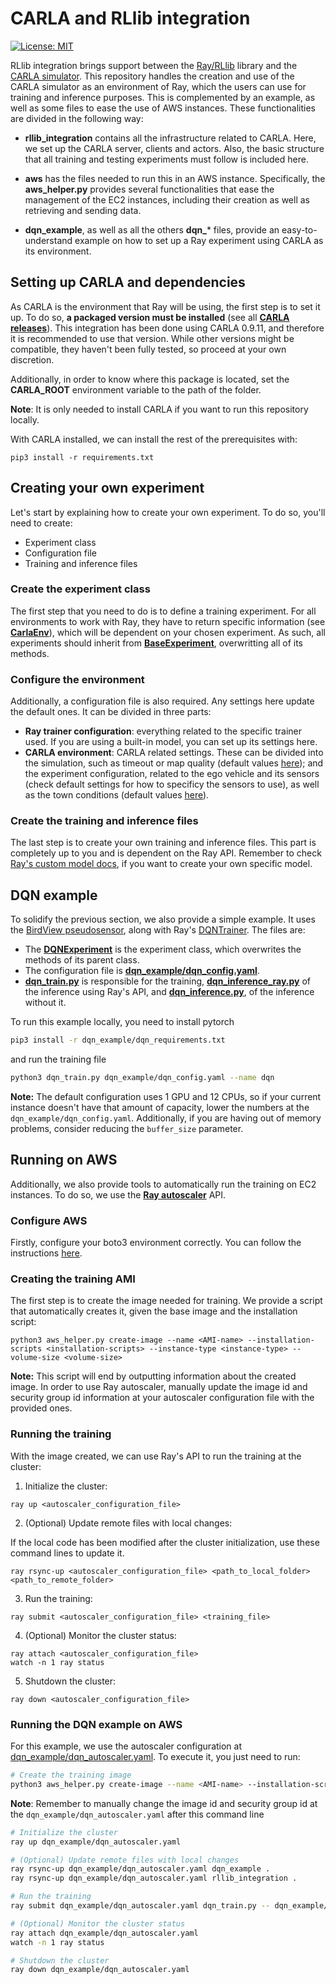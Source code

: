 # CARLA and RLlib integration

[![License: MIT](https://img.shields.io/badge/License-MIT-yellow.svg)](https://opensource.org/licenses/MIT)

RLlib integration brings support between the [Ray/RLlib](https://github.com/ray-project/ray) library and the [CARLA simulator](https://github.com/carla-simulator/carla). This repository handles the creation and use of the CARLA simulator as an environment of Ray, which the users can use for training and inference purposes. This is complemented by an example, as well as some files to ease the use of AWS instances. These functionalities are divided in the following way:

* **rllib_integration** contains all the infrastructure related to CARLA. Here, we set up the CARLA server, clients and actors. Also, the basic structure that all training and testing experiments must follow is included here.

* **aws** has the files needed to run this in an AWS instance. Specifically, the **aws_helper.py** provides several functionalities that ease the management of the EC2 instances, including their creation as well as retrieving and sending data.

* **dqn_example**, as well as all the others **dqn_*** files, provide an easy-to-understand example on how to set up a Ray experiment using CARLA as its environment.

## Setting up CARLA and dependencies

As CARLA is the environment that Ray will be using, the first step is to set it up. To do so, **a packaged version must be installed** (see all [**CARLA releases**](https://github.com/carla-simulator/carla/releases)). This integration has been done using CARLA 0.9.11, and therefore it is recommended to use that version. While other versions might be compatible, they haven't been fully tested, so proceed at your own discretion.

Additionally, in order to know where this package is located, set the **CARLA_ROOT** environment variable to the path of the folder.

**Note**: It is only needed to install CARLA if you want to run this repository locally.

With CARLA installed, we can install the rest of the prerequisites with:

`pip3 install -r requirements.txt`


## Creating your own experiment

Let's start by explaining how to create your own experiment. To do so, you'll need to create:

- Experiment class
- Configuration file
- Training and inference files


### Create the experiment class

The first step that you need to do is to define a training experiment. For all environments to work with Ray, they have to return specific information (see [**CarlaEnv**](https://github.com/carla-simulator/rllib-integration/blob/main/rllib_integration/carla_env.py)), which will be dependent on your chosen experiment. As such, all experiments should inherit from [**BaseExperiment**](https://github.com/carla-simulator/rllib-integration/blob/main/rllib_integration/base_experiment.py#L39), overwritting all of its methods.

### Configure the environment 

Additionally, a configuration file is also required. Any settings here update the default ones. It can be divided in three parts:

- **Ray trainer configuration**: everything related to the specific trainer used. If you are using a built-in model, you can set up its settings here.
- **CARLA environment**: CARLA related settings. These can be divided into the simulation, such as timeout or map quality (default values [here](https://github.com/carla-simulator/rllib-integration/blob/main/rllib_integration/carla_core.py#L23)); and the experiment configuration, related to the ego vehicle and its sensors (check default settings for how to specificy the sensors to use), as well as the town conditions (default values [here](https://github.com/carla-simulator/rllib-integration/blob/main/rllib_integration/base_experiment.py#L12)).

### Create the training and inference files

The last step is to create your own training and inference files. This part is completely up to you and is dependent on the Ray API. Remember to check [Ray's custom model docs](https://docs.ray.io/en/master/rllib-models.html#custom-models-implementing-your-own-forward-logic), if you want to create your own specific model.


## DQN example

To solidify the previous section, we also provide a simple example. It uses the [BirdView pseudosensor](https://github.com/carla-simulator/rllib-integration/blob/main/rllib_integration/sensors/bird_view_manager.py), along with Ray's [DQNTrainer](https://github.com/ray-project/ray/blob/master/rllib/agents/dqn/dqn.py#L285). The files are:

- The [**DQNExperiment**](https://github.com/carla-simulator/rllib-integration/blob/main/dqn_example/dqn_experiment.py#L19) is the experiment class, which overwrites the methods of its parent class.
- The configuration file is [**dqn_example/dqn_config.yaml**](https://github.com/carla-simulator/rllib-integration/blob/main/dqn_example/dqn_config.yaml).
- [**dqn_train.py**](https://github.com/carla-simulator/rllib-integration/blob/main/dqn_train.py) is responsible for the training, [**dqn_inference_ray.py**](https://github.com/carla-simulator/rllib-integration/blob/main/dqn_inference_ray.py) of the inference using Ray's API, and [**dqn_inference.py**](https://github.com/carla-simulator/rllib-integration/blob/main/dqn_inference.py), of the inference without it.

To run this example locally, you need to install pytorch
```bash 
pip3 install -r dqn_example/dqn_requirements.txt
```
and run the training file
```bash
python3 dqn_train.py dqn_example/dqn_config.yaml --name dqn
```

**Note:** The default configuration uses 1 GPU and 12 CPUs, so if your current instance doesn't have that amount of capacity, lower the numbers at the `dqn_example/dqn_config.yaml`. Additionally, if you are having out of memory problems, consider reducing the `buffer_size` parameter.


## Running on AWS

Additionally, we also provide tools to automatically run the training on EC2 instances. To do so, we use the [**Ray autoscaler**](https://docs.ray.io/en/latest/cluster/index.html) API.

### Configure AWS

Firstly, configure your boto3 environment correctly. You can follow the instructions [here](https://boto3.amazonaws.com/v1/documentation/api/latest/guide/configuration.html).

### Creating the training AMI

The first step is to create the image needed for training. We provide a script that automatically creates it, given the base image and the installation script:

```
python3 aws_helper.py create-image --name <AMI-name> --installation-scripts <installation-scripts> --instance-type <instance-type> --volume-size <volume-size>
```

**Note:** This script will end by outputting information about the created image. In order to use Ray autoscaler, manually update the image id and security group id information at your autoscaler configuration file with the provided ones.

### Running the training

With the image created, we can use Ray's API to run the training at the cluster:

1. Initialize the cluster:

```
ray up <autoscaler_configuration_file>
```

2. (Optional) Update remote files with local changes:

If the local code has been modified after the cluster initialization, use these command lines to update it.

```
ray rsync-up <autoscaler_configuration_file> <path_to_local_folder> <path_to_remote_folder>
```

3. Run the training:

```
ray submit <autoscaler_configuration_file> <training_file>
```

4. (Optional) Monitor the cluster status:

```
ray attach <autoscaler_configuration_file>
watch -n 1 ray status
```

5. Shutdown the cluster:

```
ray down <autoscaler_configuration_file>
```

### Running the DQN example on AWS

For this example, we use the autoscaler configuration at [dqn_example/dqn_autoscaler.yaml](https://github.com/carla-simulator/rllib-integration/blob/readme/dqn_example/dqn_autoscaler.yaml#L39). To execute it, you just need to run:

```bash
# Create the training image 
python3 aws_helper.py create-image --name <AMI-name> --installation-scripts install/install.sh --instance-type <instance-type> --volume-size <volume-size>
```

**Note**: Remember to manually change the image id and security group id at the `dqn_example/dqn_autoscaler.yaml` after this command line

```bash
# Initialize the cluster
ray up dqn_example/dqn_autoscaler.yaml

# (Optional) Update remote files with local changes
ray rsync-up dqn_example/dqn_autoscaler.yaml dqn_example .
ray rsync-up dqn_example/dqn_autoscaler.yaml rllib_integration .

# Run the training
ray submit dqn_example/dqn_autoscaler.yaml dqn_train.py -- dqn_example/dqn_config.yaml --auto

# (Optional) Monitor the cluster status 
ray attach dqn_example/dqn_autoscaler.yaml
watch -n 1 ray status

# Shutdown the cluster
ray down dqn_example/dqn_autoscaler.yaml
```

